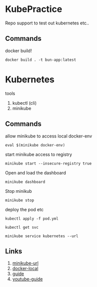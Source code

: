 # KubePractice
Repo support to test out kubernetes etc..


## Commands

docker build!
```
docker build . -t bun-app:latest
```

# Kubernetes

tools
1. kubectl (cli)
2. minikube

## Commands

allow minikube to access local docker-env
```
eval $(minikube docker-env)
```

start minikube access to registry
```
minikube start --insecure-registry true
```

Open and load the dashboard
```
minikube dashboard
```

Stop minikub
```
minikube stop
```

deploy the pod etc
```
kubectl apply -f pod.yml
```

```
kubectl get svc
```

```
minikube service kubernetes --url
```

## Links
1. [minikube-url](https://minikube.sigs.k8s.io/docs/handbook/accessing/)
2. [docker-local](https://stackoverflow.com/questions/40144138/pull-a-local-image-to-run-a-pod-in-kubernetes)
3. [guide](https://zeet.co/blog/kubernetes-deployment-history)
4. [youtube-guide](https://www.youtube.com/watch?v=r8Z8yO5x-Zw&t=59s)